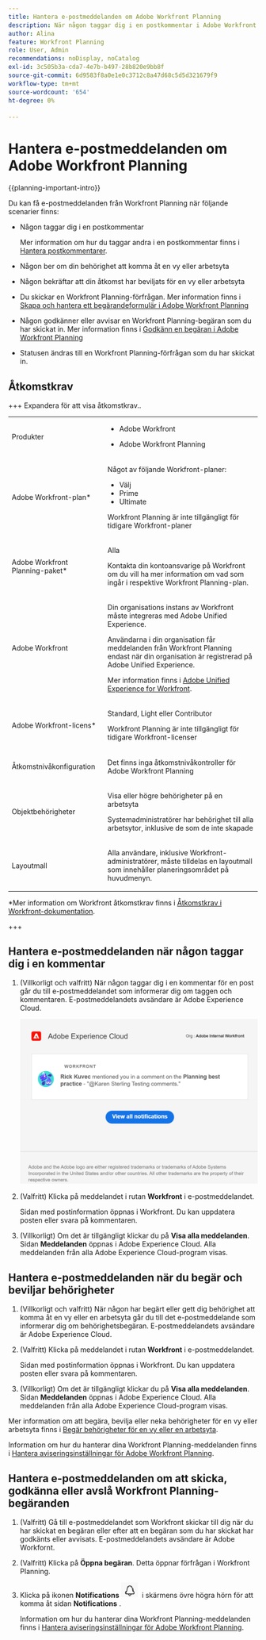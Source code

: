 ```yaml
---
title: Hantera e-postmeddelanden om Adobe Workfront Planning
description: När någon taggar dig i en postkommentar i Adobe Workfront Planning får du ett e-postmeddelande om taggen.
author: Alina
feature: Workfront Planning
role: User, Admin
recommendations: noDisplay, noCatalog
exl-id: 3c505b3a-cda7-4e7b-b497-28b820e9bb8f
source-git-commit: 6d9583f8a0e1e0c3712c8a47d68c5d5d321679f9
workflow-type: tm+mt
source-wordcount: '654'
ht-degree: 0%

---
```



# Hantera e-postmeddelanden om Adobe Workfront Planning

<!--<span class="preview">The highlighted information on this page refers to functionality not yet generally available. It is available only in the Preview environment for all customers. After the monthly releases to Production, the same features are also available in the Production environment for customers who enabled fast releases. </span>   

<span class="preview">For information about fast releases, see [Enable or disable fast releases for your organization](/help/quicksilver/administration-and-setup/set-up-workfront/configure-system-defaults/enable-fast-release-process.md). </span>-->

{{planning-important-intro}}

Du kan få e-postmeddelanden från Workfront Planning när följande scenarier finns:

* Någon taggar dig i en postkommentar

  Mer information om hur du taggar andra i en postkommentar finns i [Hantera postkommentarer](/help/quicksilver/planning/records/manage-record-comments.md).
* Någon ber om din behörighet att komma åt en vy eller arbetsyta
* Någon bekräftar att din åtkomst har beviljats för en vy eller arbetsyta <!--Isk confirmed that there is nno email for denying access but did not test-->
* Du skickar en Workfront Planning-förfrågan. Mer information finns i [Skapa och hantera ett begärandeformulär i Adobe Workfront Planning](/help/quicksilver/planning/requests/create-request-form.md)
* Någon godkänner eller avvisar en Workfront Planning-begäran som du har skickat in. Mer information finns i [Godkänn en begäran i Adobe Workfront Planning](/help/quicksilver/planning/requests/approve-request.md)
* Statusen ändras till en Workfront Planning-förfrågan som du har skickat in.

## Åtkomstkrav

+++ Expandera för att visa åtkomstkrav..

<table style="table-layout:auto"> 
<col> 
</col> 
<col> 
</col> 
<tbody> 
    <tr> 
<tr> 
<td> 
   <p> Produkter</p> </td> 
   <td> 
   <ul><li><p> Adobe Workfront</p></li> 
   <li><p> Adobe Workfront Planning<p></li></ul></td> 
  </tr>   
<tr> 
   <td role="rowheader"><p>Adobe Workfront-plan*</p></td> 
   <td> 
<p>Något av följande Workfront-planer:</p> 
<ul><li>Välj</li> 
<li>Prime</li> 
<li>Ultimate</li></ul> 
<p>Workfront Planning är inte tillgängligt för tidigare Workfront-planer</p> 
   </td> 
<tr> 
   <td role="rowheader"><p>Adobe Workfront Planning-paket*</p></td> 
   <td> 
<p>Alla </p> 
<p>Kontakta din kontoansvarige på Workfront om du vill ha mer information om vad som ingår i respektive Workfront Planning-plan. </p> 
   </td> 
 <tr> 
   <td role="rowheader"><p>Adobe Workfront</p></td> 
   <td> 
<p>Din organisations instans av Workfront måste integreras med Adobe Unified Experience.</p> 
<p>Användarna i din organisation får meddelanden från Workfront Planning endast när din organisation är registrerad på Adobe Unified Experience. </p>
<p>Mer information finns i <a href="/help/quicksilver/workfront-basics/navigate-workfront/workfront-navigation/adobe-unified-experience.md">Adobe Unified Experience for Workfront</a>. </p> 
   </td> 
   </tr> 
  </tr> 
  <tr> 
   <td role="rowheader"><p>Adobe Workfront-licens*</p></td> 
   <td><p> Standard, Light eller Contributor</p>
   <p>Workfront Planning är inte tillgängligt för tidigare Workfront-licenser</p> 
  </td> 
  </tr> 
  <tr> 
   <td role="rowheader"><p>Åtkomstnivåkonfiguration</p></td> 
   <td> <p>Det finns inga åtkomstnivåkontroller för Adobe Workfront Planning</p>   
</td> 
  </tr> 
<tr> 
   <td role="rowheader"><p>Objektbehörigheter</p></td> 
   <td>   <p>Visa eller högre behörigheter på en arbetsyta </a> </p>  
   <p>Systemadministratörer har behörighet till alla arbetsytor, inklusive de som de inte skapade</p> </td> 
  </tr> 
<tr> 
   <td role="rowheader"><p>Layoutmall</p></td> 
   <td> <p>Alla användare, inklusive Workfront-administratörer, måste tilldelas en layoutmall som innehåller planeringsområdet på huvudmenyn. </p> </td> 
  </tr> 
</tbody> 
</table>

*Mer information om Workfront åtkomstkrav finns i [Åtkomstkrav i Workfront-dokumentation](/help/quicksilver/administration-and-setup/add-users/access-levels-and-object-permissions/access-level-requirements-in-documentation.md).

+++

<!--
OLD: 

<table style="table-layout:auto">
 <col>
 </col>
 <col>
 </col>
 <tbody>
    <tr>
<tr>
<td>
   <p> Product</p> </td>
   <td>
   <p> Adobe Workfront</p> 
   <p>In order to receive notifications from Workfront Planning and manage notification preferences, your organization's instance of Workfront must be onboarded to the Adobe Unified Experience. For information, see <a href="/help/quicksilver/workfront-basics/navigate-workfront/workfront-navigation/adobe-unified-experience.md">Adobe Unified Experience for Workfront</a>.</p></td>
  </tr>  
 <td role="rowheader"><p>Adobe Workfront agreement</p></td>
   <td>
<p>Your organization must be enrolled in the early access stage for Workfront Planning </p>
   </td>
  </tr>
  <tr>
   <td role="rowheader"><p>Adobe Workfront plan</p></td>
   <td>
<p>Any</p>
   </td>
  </tr>
  <tr>
   <td role="rowheader"><p>Adobe Workfront license</p></td>
   <td>
   <p>Any</p> 
  </td>
  </tr>
  
  <tr>
   <td role="rowheader"><p>Access level configuration</p></td>
   <td> <p>There are no access level controls in Workfront Planning. </p>  
</td>
  </tr>
<tr>
   <td role="rowheader"><p>Permissions</p></td>
   <td> <p>View or higher permissions to a workspace</a> </p>  
   <p>System Administrators have permissions to all workspaces, including the ones they did not create</p>
</td>
  </tr>

<tr>
   <td role="rowheader"><p>Layout template</p></td>
   <td> <p>Your Workfront or group administrator must add the Planning area in your layout template. For information, see <a href="/help/quicksilver/planning/access/access-overview.md">Access overview</a>. </p>  
</td>
  </tr>
 </tbody>
</table>
-->


## Hantera e-postmeddelanden när någon taggar dig i en kommentar

1. (Villkorligt och valfritt) När någon taggar dig i en kommentar för en post går du till e-postmeddelandet som informerar dig om taggen och kommentaren. E-postmeddelandets avsändare är Adobe Experience Cloud.

   ![](assets/email-notification-example.png)

1. (Valfritt) Klicka på meddelandet i rutan **Workfront** i e-postmeddelandet.

   Sidan med postinformation öppnas i Workfront. Du kan uppdatera posten eller svara på kommentaren.

1. (Villkorligt) Om det är tillgängligt klickar du på **Visa alla meddelanden**. <!--check with Lilit - do non-IMS users have this button??-->
Sidan **Meddelanden** öppnas i Adobe Experience Cloud. Alla meddelanden från alla Adobe Experience Cloud-program visas.

## Hantera e-postmeddelanden när du begär och beviljar behörigheter

1. (Villkorligt och valfritt) När någon har begärt eller gett dig behörighet att komma åt en vy eller en arbetsyta går du till det e-postmeddelande som informerar dig om behörighetsbegäran. E-postmeddelandets avsändare är Adobe Experience Cloud.

1. (Valfritt) Klicka på meddelandet i rutan **Workfront** i e-postmeddelandet.

   Sidan med postinformation öppnas i Workfront. Du kan uppdatera posten eller svara på kommentaren.

1. (Villkorligt) Om det är tillgängligt klickar du på **Visa alla meddelanden**.
Sidan **Meddelanden** öppnas i Adobe Experience Cloud. Alla meddelanden från alla Adobe Experience Cloud-program visas.


Mer information om att begära, bevilja eller neka behörigheter för en vy eller arbetsyta finns i [Begär behörigheter för en vy eller en arbetsyta](/help/quicksilver/planning/access/request-permissions.md).

Information om hur du hanterar dina Workfront Planning-meddelanden finns i [Hantera aviseringsinställningar för Adobe Workfront Planning](/help/quicksilver/planning/notifications/manage-notification-preferences.md).

## Hantera e-postmeddelanden om att skicka, godkänna eller avslå Workfront Planning-begäranden

1. (Valfritt) Gå till e-postmeddelandet som Workfront skickar till dig
när du har skickat en begäran eller efter att en begäran som du har skickat har godkänts eller avvisats. E-postmeddelandets avsändare är Adobe Workfornt.

1. (Valfritt) Klicka på **Öppna begäran**. Detta öppnar förfrågan i Workfront Planning.

1. Klicka på ikonen **Notifications** ![](assets/notifications-area-icon-unified-shell.png) i skärmens övre högra hörn för att komma åt sidan **Notifications** .

   Information om hur du hanterar dina Workfront Planning-meddelanden finns i [Hantera aviseringsinställningar för Adobe Workfront Planning](/help/quicksilver/planning/notifications/manage-notification-preferences.md).
